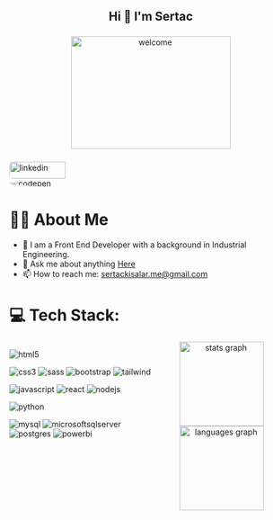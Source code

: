 


<!-- Title -->

<h2 align="center" font-size="bold">Hi 👋 I'm Sertac </h2>

### 
<!-- Title Picture -->

<div align="center" >
   <img src="https://private-user-images.githubusercontent.com/110279624/336291492-ed75bded-37ed-4dfa-8cea-5fc968d257de.gif?jwt=eyJhbGciOiJIUzI1NiIsInR5cCI6IkpXVCJ9.eyJpc3MiOiJnaXRodWIuY29tIiwiYXVkIjoicmF3LmdpdGh1YnVzZXJjb250ZW50LmNvbSIsImtleSI6ImtleTUiLCJleHAiOjE3MTc0NzEwODcsIm5iZiI6MTcxNzQ3MDc4NywicGF0aCI6Ii8xMTAyNzk2MjQvMzM2MjkxNDkyLWVkNzViZGVkLTM3ZWQtNGRmYS04Y2VhLTVmYzk2OGQyNTdkZS5naWY_WC1BbXotQWxnb3JpdGhtPUFXUzQtSE1BQy1TSEEyNTYmWC1BbXotQ3JlZGVudGlhbD1BS0lBVkNPRFlMU0E1M1BRSzRaQSUyRjIwMjQwNjA0JTJGdXMtZWFzdC0xJTJGczMlMkZhd3M0X3JlcXVlc3QmWC1BbXotRGF0ZT0yMDI0MDYwNFQwMzEzMDdaJlgtQW16LUV4cGlyZXM9MzAwJlgtQW16LVNpZ25hdHVyZT04MWY2ZmI4NTJkNGQ1YzMyNGE4MDIyYmE5NzM0MjBjYTg0NWViODYxOGY1YzcyZWU5NWEyOWRkNGQzY2E3NTRkJlgtQW16LVNpZ25lZEhlYWRlcnM9aG9zdCZhY3Rvcl9pZD0wJmtleV9pZD0wJnJlcG9faWQ9MCJ9.iGoaijhB1ZLDHDzdgCNbEGWQZ0fjiwmJ3qF8a_jDYX0" width="75%" height="200" title="welcome">
</div>

###
<!-- LinkedIn and CodePen Links -->

<p align="center">
  <div style="border-radius:5px; overflow:hidden;" >
      <a href="https://www.linkedin.com/in/sertac-kisalar">
    <img src="https://img.shields.io/badge/linkedin-0A66C2?style=for-the-badge&logo=linkedin&logoColor=white" alt="linkedin" width="100" height="30">
  </a>
  </div>
  <div style="border-radius:50%; overflow:hidden;" >
    <a href="https://codepen.io/srtcode">
      <img src="https://img.shields.io/badge/Codepen-000000?style=for-the-badge&logo=codepen&logoColor=white" alt="codepen">
    </a>
  </div>
</p>


###
<!-- About Me -->

#  :man_technologist: About Me

- 💼 I am a Front End Developer with a background in Industrial Engineering.           
- 💬 Ask me about anything [Here](https://github.com/sertackisalar/sertackisalar/issues)
- 📫 How to reach me: [sertackisalar.me@gmail.com](mailto:sertackisalar.me@gmail.com)

###
<!-- Tech Area -->

# 💻 Tech Stack:
<div style="display: flex; justify-content: space-between;">
  <div style="flex: 1;">
    <p style="text-align: left;">
      <img src="https://img.shields.io/badge/html5-%23E34F26.svg?style=for-the-badge&logo=html5&logoColor=white" alt="html5">
    </p>
    <p style="text-align: left;">
      <img src="https://img.shields.io/badge/css3-%231572B6.svg?style=for-the-badge&logo=css3&logoColor=white" alt="css3">
      <img src="https://img.shields.io/badge/SASS-hotpink.svg?style=for-the-badge&logo=SASS&logoColor=white" alt="sass">
      <img src="https://img.shields.io/badge/bootstrap-%238511FA.svg?style=for-the-badge&logo=bootstrap&logoColor=white" alt="bootstrap">
      <img src="https://img.shields.io/badge/tailwind-%2338B2AC.svg?style=for-the-badge&logo=tailwind-css&logoColor=white" alt="tailwind">
    </p>
    <p style="text-align: left;">
      <img src="https://img.shields.io/badge/javascript-%23323330.svg?style=for-the-badge&logo=javascript&logoColor=%23F7DF1E" alt="javascript">
      <img src="https://img.shields.io/badge/react-%2320232a.svg?style=for-the-badge&logo=react&logoColor=%2361DAFB" alt="react">
      <img src="https://img.shields.io/badge/node.js-6DA55F?style=for-the-badge&logo=node.js&logoColor=white" alt="nodejs">
    </p>
    <p style="text-align: left;">
      <img src="https://img.shields.io/badge/python-3670A0?style=for-the-badge&logo=python&logoColor=ffdd54" alt="python">
    </p>
    <p style="text-align: left;">
      <img src="https://img.shields.io/badge/mysql-%2300000f.svg?style=for-the-badge&logo=mysql&logoColor=white" alt="mysql">
      <img src="https://img.shields.io/badge/MS%20SQL-CC2927?style=for-the-badge&logo=microsoft%20sql%20server&logoColor=white" alt="microsoftsqlserver">
      <img src="https://img.shields.io/badge/postgres-%23316192.svg?style=for-the-badge&logo=postgresql&logoColor=white" alt="postgres">
      <img src="https://img.shields.io/badge/power_bi-F2C811?style=for-the-badge&logo=powerbi&logoColor=black" alt="powerbi">
    </p>
  </div>
  
<!-- Status  And Languages -->
  <div style="flex: 1;">
    <div style="text-align: center;">
      <img src="https://github-readme-stats.vercel.app/api?username=maurodesouza&hide_title=false&hide_rank=false&show_icons=true&include_all_commits=true&count_private=true&disable_animations=false&theme=dracula&locale=en&hide_border=false" height="150" alt="stats graph"  />
    </div>
    <div style="text-align: center;">
      <img src="https://github-readme-stats.vercel.app/api/top-langs?username=maurodesouza&locale=en&hide_title=false&layout=compact&card_width=320&langs_count=5&theme=dracula&hide_border=false" height="150" alt="languages graph"  />
    </div>
  </div>
</div>









###





